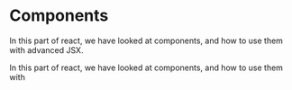 # Components

In this part of react, we have looked at components, and how to use them with advanced JSX.

In this part of react, we have looked at components, and how to use them with

